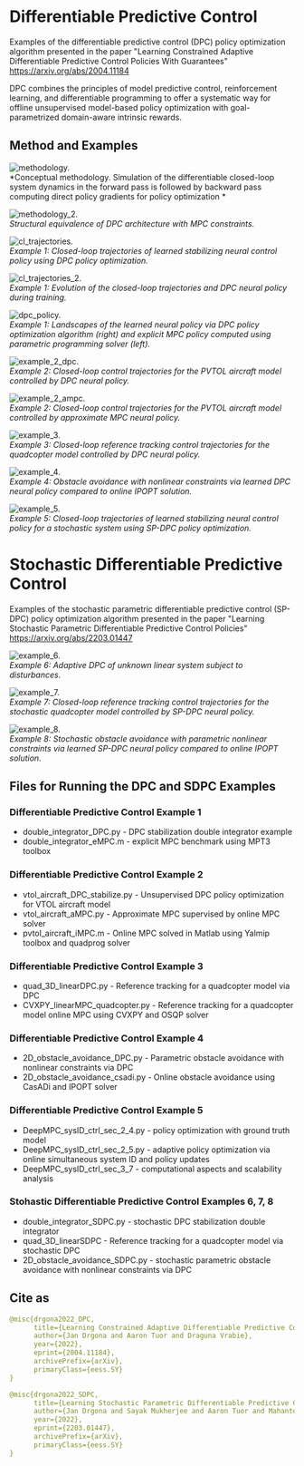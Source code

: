 # Differentiable Predictive Control 
Examples of the differentiable predictive control (DPC) policy optimization algorithm presented in the paper "Learning Constrained Adaptive Differentiable Predictive Control Policies With Guarantees"
https://arxiv.org/abs/2004.11184

DPC combines the principles of model predictive control, reinforcement learning, and differentiable programming to offer a systematic way for offline unsupervised model-based policy optimization with goal-parametrized domain-aware intrinsic rewards.


## Method and Examples

![methodology.](examples/control_ODE/Example_1/test_control/DPC_abstract.png)  
*Conceptual methodology. Simulation of the differentiable closed-loop system dynamics in the forward pass is followed by backward pass computing direct policy gradients for policy optimization *


![methodology_2.](examples/control_ODE/Example_1/test_control/deep_MPC_var2.png)  
*Structural equivalence of DPC architecture with MPC constraints.*


![cl_trajectories.](examples/control_ODE/Example_1/test_control/cl_animation.gif)  
*Example 1: Closed-loop trajectories of learned stabilizing neural control policy using DPC policy optimization.*

![cl_trajectories_2.](examples/control_ODE/Example_1/test_control/closed%20loop%20policy%20training.gif)  
*Example 1: Evolution of the closed-loop trajectories and DPC neural policy during training.*

![dpc_policy.](examples/control_ODE/Example_1/test_control/policies_surfaces.png)  
*Example 1: Landscapes of the learned neural policy via DPC policy optimization algorithm (right) and explicit MPC policy computed using parametric programming solver (left).*

![example_2_dpc.](examples/control_ODE/Example_2/figs/pvtol_dpc_cl1.png)  
*Example 2: Closed-loop control trajectories for the PVTOL aircraft model controlled by DPC neural policy.*

![example_2_ampc.](examples/control_ODE/Example_2/figs/ampc_1.png)  
*Example 2: Closed-loop control trajectories for the PVTOL aircraft model controlled by approximate MPC neural policy.*

![example_3.](examples/control_ODE/Example_3/figs/quadcopter_dpc_1.png)  
*Example 3: Closed-loop reference tracking control trajectories for the quadcopter model controlled by DPC neural policy.*

![example_4.](examples/control_ODE/Example_4/figs/obstacle_avoidance.PNG)  
*Example 4: Obstacle avoidance with nonlinear constraints via learned DPC neural policy compared to online IPOPT solution.*

![example_5.](examples/control_ODE/Example_5/figs/DeepMPC_simSysID_on_paper.png)  
*Example 5: Closed-loop trajectories of learned stabilizing neural control policy for a stochastic system using SP-DPC policy optimization.*

# Stochastic Differentiable Predictive Control 
Examples of the stochastic parametric differentiable predictive control (SP-DPC) policy optimization 
algorithm presented in the paper "Learning Stochastic Parametric Differentiable Predictive Control Policies"
https://arxiv.org/abs/2203.01447

![example_6.](examples/control_ODE/SDPC_Examples/figs/closed_loop_sdpc.png)  
*Example 6: Adaptive DPC of unknown linear system subject to disturbances.*

![example_7.](examples/control_ODE/SDPC_Examples/figs/quadcopter_sdpc_psim30k_wsim3_sigma002.png)  
*Example 7: Closed-loop reference tracking control trajectories for the stochastic quadcopter model controlled by SP-DPC neural policy.*

![example_8.](examples/control_ODE/SDPC_Examples/figs/SDPC_avoidance.png)  
*Example 8: Stochastic obstacle avoidance with parametric nonlinear constraints via learned SP-DPC neural policy compared to online IPOPT solution.*


## Files for Running the DPC and SDPC Examples

### Differentiable Predictive Control Example 1 
- double_integrator_DPC.py - DPC stabilization double integrator example 
- double_integrator_eMPC.m - explicit MPC benchmark using MPT3 toolbox

### Differentiable Predictive Control Example 2
- vtol_aircraft_DPC_stabilize.py - Unsupervised DPC policy optimization for VTOL aircraft model 
- vtol_aircraft_aMPC.py - Approximate MPC supervised by online MPC solver
- pvtol_aircraft_iMPC.m - Online MPC solved in Matlab using Yalmip toolbox and quadprog solver

### Differentiable Predictive Control Example 3
- quad_3D_linearDPC.py - Reference tracking for a quadcopter model via DPC 
- CVXPY_linearMPC_quadcopter.py - Reference tracking for a quadcopter model online MPC using CVXPY and OSQP solver

### Differentiable Predictive Control Example 4
- 2D_obstacle_avoidance_DPC.py - Parametric obstacle avoidance with nonlinear constraints via DPC 
- 2D_obstacle_avoidance_csadi.py - Online obstacle avoidance using CasADi and IPOPT solver

### Differentiable Predictive Control Example 5
- DeepMPC_sysID_ctrl_sec_2_4.py - policy optimization with ground truth model 
- DeepMPC_sysID_ctrl_sec_2_5.py - adaptive policy optimization via online simultaneous system ID and policy updates 
- DeepMPC_sysID_ctrl_sec_3_7 	- computational aspects and scalability analysis

### Stohastic Differentiable Predictive Control Examples 6, 7, 8
- double_integrator_SDPC.py - stochastic DPC stabilization double integrator
- quad_3D_linearSDPC 	- Reference tracking for a quadcopter model via stochastic DPC 
- 2D_obstacle_avoidance_SDPC.py - stochastic parametric obstacle avoidance with nonlinear constraints via DPC 


## Cite as

```yaml
@misc{drgona2022_DPC,
      title={Learning Constrained Adaptive Differentiable Predictive Control Policies With Guarantees}, 
      author={Jan Drgona and Aaron Tuor and Draguna Vrabie},
      year={2022},
      eprint={2004.11184},
      archivePrefix={arXiv},
      primaryClass={eess.SY}
}
```

```yaml
@misc{drgona2022_SDPC,
      title={Learning Stochastic Parametric Differentiable Predictive Control Policies}, 
      author={Jan Drgona and Sayak Mukherjee and Aaron Tuor and Mahantesh Halappanavar and Draguna Vrabie},
      year={2022},
      eprint={2203.01447},
      archivePrefix={arXiv},
      primaryClass={eess.SY}
}
```